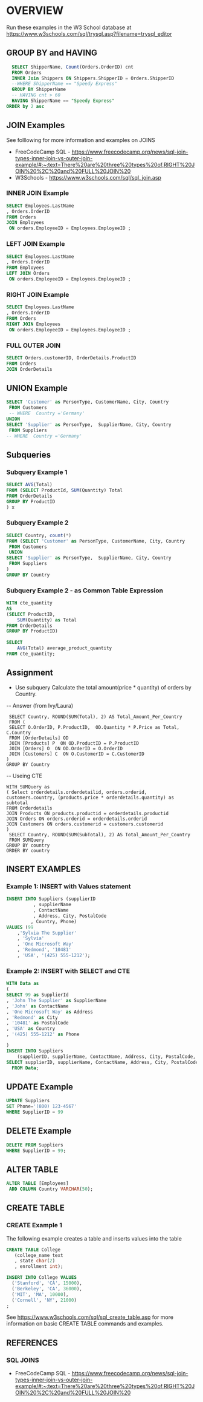 
# OVERVIEW

Run these examples in the W3 School database at https://www.w3schools.com/sql/trysql.asp?filename=trysql_editor

## GROUP BY and HAVING
``` sql
  SELECT ShipperName, Count(Orders.OrderID) cnt
  FROM Orders
  INNER Join Shippers ON Shippers.ShipperID = Orders.ShipperID
  --WHERE ShipperName == "Speedy Express"
  GROUP BY ShipperName
  -- HAVING cnt > 60
  HAVING ShipperName == "Speedy Express"
ORDER by 2 asc
```

## JOIN Examples
See folllowing for more information and examples on JOINS

- FreeCodeCamp SQL - https://www.freecodecamp.org/news/sql-join-types-inner-join-vs-outer-join-example/#:~:text=There%20are%20three%20types%20of,RIGHT%20JOIN%20%2C%20and%20FULL%20JOIN%20
- W3Schools - https://www.w3schools.com/sql/sql_join.asp 

### INNER JOIN Example
``` sql
SELECT Employees.LastName
, Orders.OrderID
FROM Orders
JOIN Employees
 ON orders.EmployeeID = Employees.EmployeeID ;
``` 

### LEFT JOIN Example
``` sql
SELECT Employees.LastName
, Orders.OrderID
FROM Employees
LEFT JOIN Orders
 ON orders.EmployeeID = Employees.EmployeeID ;

``` 

### RIGHT JOIN Example
``` sql
SELECT Employees.LastName
, Orders.OrderID
FROM Orders
RIGHT JOIN Employees
 ON orders.EmployeeID = Employees.EmployeeID ;


``` 

### FULL OUTER JOIN 
``` sql
SELECT Orders.customerID, OrderDetails.ProductID
FROM Orders
JOIN OrderDetails 

``` 



## UNION Example
``` sql
SELECT 'Customer' as PersonType, CustomerName, City, Country 
 FROM Customers
 -- WHERE  Country ='Germany'
UNION
SELECT 'Supplier' as PersonType,  SupplierName, City, Country 
 FROM Suppliers
-- WHERE  Country ='Germany'
```

## Subqueries

### Subquery Example 1
``` sql
SELECT AVG(Total)
FROM (SELECT ProductId, SUM(Quantity) Total
FROM OrderDetails
GROUP BY ProductID
) x
```
### Subquery Example 2
``` sql
SELECT Country, count(*)
FROM (SELECT 'Customer' as PersonType, CustomerName, City, Country 
 FROM Customers
 UNION
SELECT 'Supplier' as PersonType,  SupplierName, City, Country 
 FROM Suppliers
) 
GROUP BY Country
```

### Subquery Example 2 - as Common Table Expression

``` sql
WITH cte_quantity
AS
(SELECT ProductID,
    SUM(Quantity) as Total
FROM OrderDetails
GROUP BY ProductID)
 
SELECT
    AVG(Total) average_product_quantity
FROM cte_quantity;

```
## Assignment
- Use subquery 
Calculate the total amount(price * quantity) of orders by Country.

-- Answer (from Ivy/Laura)
```
 SELECT Country, ROUND(SUM(Total), 2) AS Total_Amount_Per_Country
 FROM (
 SELECT O.OrderID, P.ProductID,  OD.Quantity * P.Price as Total, C.Country
 FROM [OrderDetails] OD 
 JOIN [Products] P  ON OD.ProductID = P.ProductID
 JOIN [Orders] O  ON OD.OrderID = O.OrderID
 JOIN [Customers] C  ON O.CustomerID = C.CustomerID
)
GROUP BY Country

```
-- Useing CTE
```
WITH SUMQuery as 
( Select orderdetails.orderdetailid, orders.orderid, customers.country, (products.price * orderdetails.quantity) as subtotal
FROM Orderdetails
JOIN Products ON products.productid = orderdetails.productid
JOIN Orders ON orders.orderid = orderdetails.orderid
JOIN Customers ON orders.customerid = customers.customerid 
)
 SELECT Country, ROUND(SUM(SubTotal), 2) AS Total_Amount_Per_Country
 FROM SUMQuery
GROUP BY country
ORDER BY country

```
## INSERT EXAMPLES

### Example 1:  INSERT with Values statement
``` sql
INSERT INTO Suppliers (supplierID
          , supplierName
          , ContactName
          , Address, City, PostalCode
         , Country, Phone)
VALUES (99
    ,'Sylvia The Supplier'
    , 'Sylvia'
    , 'One Microsoft Way'
    , 'Redmond', '10481' 
    , 'USA', '(425) 555-1212');
```

### Example 2:  INSERT with SELECT and CTE
``` sql
WITH Data as
( 
SELECT 99 as SupplierId
, 'John The Supplier' as SupplierName
, 'John' as ContactName
, 'One Microsoft Way' as Address
, 'Redmond' as City
, '10481' as PostalCode
, 'USA' as Country
, '(425) 555-1212' as Phone

)
INSERT INTO Suppliers 
    (supplierID, supplierName, ContactName, Address, City, PostalCode, Country, Phone)
SELECT supplierID, supplierName, ContactName, Address, City, PostalCode, Country, Phone
  FROM Data;
```


## UPDATE Example

``` sql
UPDATE Suppliers
SET Phone='(800) 123-4567'
WHERE SupplierID = 99
```

## DELETE Example
``` sql
DELETE FROM Suppliers
WHERE SupplierID = 99;
```
## ALTER TABLE

``` sql
ALTER TABLE [Employees] 
 ADD COLUMN Country VARCHAR(50);
```

## CREATE TABLE
### CREATE Example 1
The following example creates a table and inserts values into the table

``` sql
CREATE TABLE College 
   (college_name text
   , state char(2)
   , enrollment int);
```

``` sql
INSERT INTO College VALUES
  ('Stanford', 'CA', 15000),
  ('Berkeley', 'CA', 36000),
  ('MIT', 'MA', 10000),
  ('Cornell', 'NY', 21000)
;
```

See https://www.w3schools.com/sql/sql_create_table.asp for more information on basic CREATE TABLE commands and examples.

## REFERENCES
### SQL JOINS
- FreeCodeCamp SQL - https://www.freecodecamp.org/news/sql-join-types-inner-join-vs-outer-join-example/#:~:text=There%20are%20three%20types%20of,RIGHT%20JOIN%20%2C%20and%20FULL%20JOIN%20


